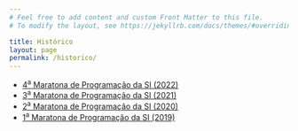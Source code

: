 ```yaml
---
# Feel free to add content and custom Front Matter to this file.
# To modify the layout, see https://jekyllrb.com/docs/themes/#overriding-theme-defaults

title: Histórico
layout: page
permalink: /historico/
---
```


- [4<sup>a</sup> Maratona de Programação da SI (2022)]()
- [3<sup>a</sup> Maratona de Programação da SI (2021)]()
- [2<sup>a</sup> Maratona de Programação da SI (2020)]()
- [1<sup>a</sup> Maratona de Programação da SI (2019)]()
